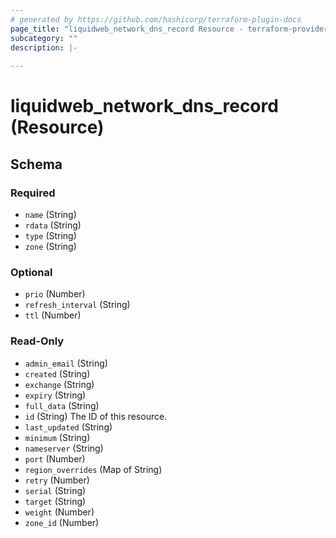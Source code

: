 ```yaml
---
# generated by https://github.com/hashicorp/terraform-plugin-docs
page_title: "liquidweb_network_dns_record Resource - terraform-provider-liquidweb"
subcategory: ""
description: |-
  
---
```


# liquidweb_network_dns_record (Resource)





<!-- schema generated by tfplugindocs -->
## Schema

### Required

- `name` (String)
- `rdata` (String)
- `type` (String)
- `zone` (String)

### Optional

- `prio` (Number)
- `refresh_interval` (String)
- `ttl` (Number)

### Read-Only

- `admin_email` (String)
- `created` (String)
- `exchange` (String)
- `expiry` (String)
- `full_data` (String)
- `id` (String) The ID of this resource.
- `last_updated` (String)
- `minimum` (String)
- `nameserver` (String)
- `port` (Number)
- `region_overrides` (Map of String)
- `retry` (Number)
- `serial` (String)
- `target` (String)
- `weight` (Number)
- `zone_id` (Number)
